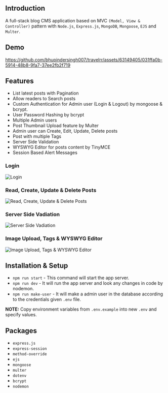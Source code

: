 ## Introduction
A full-stack blog CMS application based on MVC ```(Model, View & Controller)``` pattern with ```Node.js```, ```Express.js```, ```MongoDB```, ```Mongoose```, ```EJS``` and ```Multer```.

## Demo
https://github.com/bhupindersingh007/travelrr/assets/63149405/031ffa0b-5914-48b8-9fa7-37ee2fb2f719

## Features
- List latest posts with Pagination
- Allow readers to Search posts
- Custom Authentication for Admin user (Login & Logout) by mongoose & bcrypt.
- User Password Hashing by bcrypt
- Multiple Admin users
- Post Thumbnail Upload feature by Multer
- Admin user can Create, Edit, Update, Delete posts
- Post with multiple Tags
- Server Side Validation
- WYSWYG Editor for posts content by TinyMCE
- Session Based Alert Messages

### Login
![Login](https://github.com/bhupindersingh007/travelrr/assets/63149405/0b14c89d-878f-42c0-bd78-ade343c2d8dc)

### Read, Create, Update & Delete Posts 
![Read, Create, Update & Delete Posts](https://github.com/bhupindersingh007/travelrr/assets/63149405/07e90896-603c-4471-a17f-e4ccf56e4f43)

### Server Side Vadiation
![Server Side Vadiation](https://github.com/bhupindersingh007/travelrr/assets/63149405/4acb71be-143b-4206-acbb-eb953590ead3)

### Image Upload, Tags & WYSWYG Editor
![Image Upload, Tags & WYSWYG Editor](https://github.com/bhupindersingh007/travelrr/assets/63149405/0aa88e64-3b72-40b8-9a50-4b4f76fc3056)


## Installation & Setup

- ```npm run start``` - This command will start the app server.
- ```npm run dev``` - It will run the app server and look any changes in code by nodemon. 
- ```npm run make-user``` - It will make a admin user in the database according to the credentials given ```.env``` file.
  
**NOTE:** Copy environment variables from ```.env.example``` into new ```.env``` and specify values.
 
## Packages
- ```express.js```
- ```express-session```
- ```method-override```
- ```ejs```
- ```mongoose```
- ```multer```
- ```dotenv```
- ```bcrypt```
- ```nodemon```
